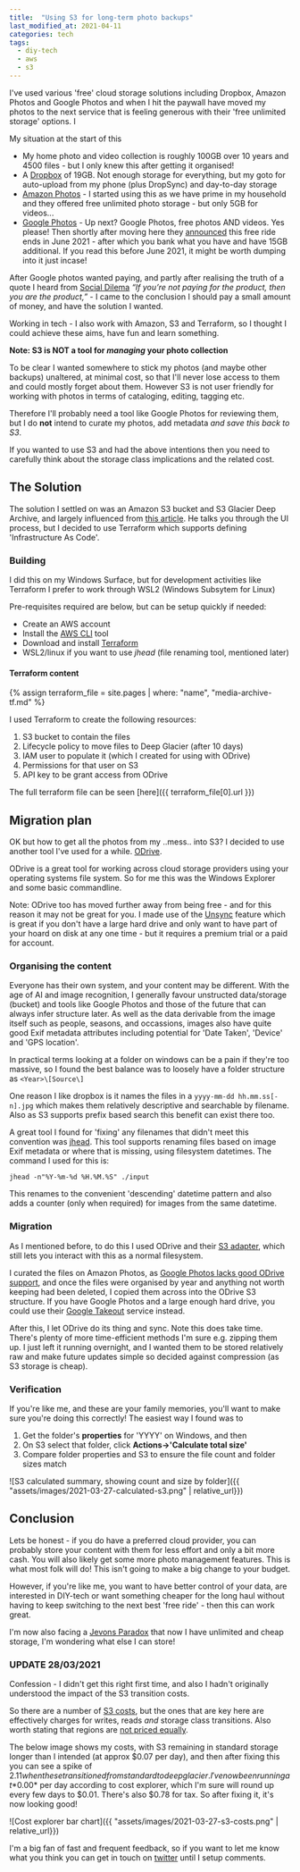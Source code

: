 ```yaml
---
title:  "Using S3 for long-term photo backups"
last_modified_at: 2021-04-11
categories: tech
tags: 
  - diy-tech
  - aws
  - s3
---
```

<!-- TODO *INSERT THE PLANTUML OF MY PHOTO PLAN BEFORE AND AFTER?* -->
I've used various 'free' cloud storage solutions including Dropbox, Amazon Photos and Google Photos and when I hit the paywall have moved my photos to the next service that is feeling generous with their 'free unlimited storage' options. I

My situation at the start of this
* My home photo and video collection is roughly 100GB over 10 years and 4500 files - but I only knew this after getting it organised! 
* A [Dropbox](http://dropbox.com/) of 19GB. Not enough storage for everything, but my goto for auto-upload from my phone (plus DropSync) and day-to-day storage
* [Amazon Photos](https://www.amazon.co.uk/b?ie=UTF8&node=12153286031) - I started using this as we have prime in my household  and they offered free unlimited photo storage - but only 5GB for videos...
* [Google Photos]([http://link/](https://www.google.com/photos/about/)) - Up next? Google Photos, free photos AND videos. Yes please! Then shortly after moving here they [announced]([http://link/](https://blog.google/products/photos/storage-changes/)) this free ride ends in June 2021 - after which you bank what you have and have 15GB additional. If you read this before June 2021, it might be worth dumping into it just incase!

After Google photos wanted paying, and partly after realising the truth of a quote I heard from [Social Dilema](https://en.wikipedia.org/wiki/The_Social_Dilemma) _“If you’re not paying for the product, then you are the product,”_ - I came to the conclusion I should pay a small amount of money, and have the solution I wanted.

Working in tech - I also work with Amazon, S3 and Terraform, so I thought I could achieve these aims, have fun and learn something.

**Note: S3 is NOT a tool for _managing_ your photo collection**

To be clear I wanted somewhere to stick my photos (and maybe other backups) unaltered, at minimal cost, so that I'll never lose access to them and could mostly forget about them. However S3 is not user friendly for working with photos in terms of cataloging, editing, tagging etc.

Therefore I'll probably need a tool like Google Photos for reviewing them, but I do **not** intend to curate my photos, add metadata _and save this back to S3_.

If you wanted to use S3 and had the above intentions then you need to carefully think about the storage class implications and the related cost.

## The Solution

The solution I settled on was an Amazon S3 bucket and S3 Glacier Deep Archive, and largely influenced from [this article](https://pawelgrzybek.com/my-amazon-s3-photo-backup-solution/). He talks you through the UI process, but I decided to use Terraform which supports defining  'Infrastructure As Code'.


### Building

I did this on my Windows Surface, but for development activities like Terraform I prefer to work through WSL2 (Windows Subsytem for Linux)

Pre-requisites required are below, but can be setup quickly if needed:
 - Create an AWS account
 - Install the [AWS CLI](https://aws.amazon.com/cli/) tool
 - Download and install [Terraform](https://www.terraform.io/downloads.html)
 - WSL2/linux if you want to use _jhead_ (file renaming tool, mentioned later)

#### Terraform content

{% assign terraform_file = site.pages | where: "name", "media-archive-tf.md" %}

I used Terraform to create the following resources:
1. S3 bucket to contain the files
2. Lifecycle policy to move files to Deep Glacier (after 10 days)
3. IAM user to populate it (which I created for using with ODrive)
4. Permissions for that user on S3
5. API key to be grant access from ODrive

The full terraform file can be seen [here]({{ terraform_file[0].url }})

## Migration plan

OK but how to get all the photos from my ..mess.. into S3? I decided to use another tool I've used for a while. [ODrive](http://odrive.com/).

ODrive is a great tool for working across cloud storage providers using your operating systems file system. So for me this was the Windows Explorer and some basic commandline.

Note: ODrive too has moved further away from being free - and for this reason it may not be great for you. I made use of the [Unsync](http://blog.odrive.com/blog/odrive-tips-the-power-of-unsync#:~:text=Unsync%20is%20a%20core%20feature,files%20to%20also%20exist%20locally.) feature which is great if you don't have a large hard drive and only want to have part of your hoard on disk at any one time - but it requires a premium trial or a paid for account.

### Organising the content

Everyone has their own system, and your content may be different. With the age of AI and image recognition, I generally favour unstructed data/storage (bucket) and tools like Google Photos and those of the future that can always infer structure later. As well as the data derivable from the image itself such as people, seasons, and occassions, images also have quite good Exif metadata attributes including potential for 'Date Taken', 'Device' and 'GPS location'.

In practical terms looking at a folder on windows can be a pain if they're too massive, so I found the best balance was to loosely have a folder structure as `<Year>\[Source\]`

One reason I like dropbox is it names the files in a `yyyy-mm-dd hh.mm.ss[-n].jpg` which makes them relatively descriptive and searchable by filename. Also as S3 supports prefix based search this benefit can exist there too.

A great tool I found for 'fixing' any filenames that didn't meet this convention was [jhead](https://www.sentex.ca/~mwandel/jhead/). This tool supports renaming files based on image Exif metadata or where that is missing, using filesystem datetimes. The command I used for this is:

```jhead -n"%Y-%m-%d %H.%M.%S" ./input```

This renames to the convenient 'descending' datetime pattern and also adds a counter (only when required) for images from the same datetime.

### Migration

As I mentioned before, to do this I used ODrive and their [S3 adapter](https://www.odrive.com/links/s3), which still lets you interact with this as a normal filesystem. 

I curated the files on Amazon Photos, as [Google Photos lacks good ODrive support](https://forum.odrive.com/t/google-photos-support/6728), and once the files were organised by year and anything not worth keeping  had been deleted, I copied them across into the ODrive S3 structure. If you have Google Photos and a large enough hard drive, you could use their [Google Takeout](https://takeout.google.com/settings/takeout) service instead.

After this, I let ODrive do its thing and sync. Note this does take time. There's plenty of more time-efficient methods I'm sure e.g. zipping them up. I just left it running overnight, and I wanted them to be stored relatively raw and make future updates simple so decided against compression (as S3 storage is cheap).

### Verification

If you're like me, and these are your family memories, you'll want to make sure you're doing this correctly! The easiest way I found was to 
1. Get the folder's **properties** for 'YYYY' on Windows, and then
2. On S3 select that folder, click **Actions->'Calculate total size'** 
3. Compare folder properties and S3 to ensure the file count and folder sizes match

![S3 calculated summary, showing count and size by folder]({{ "assets/images/2021-03-27-calculated-s3.png" | relative_url}})

## Conclusion

Lets be honest - if you do have a preferred cloud provider, you can probably store your content with them for less effort and only a bit more cash. You will also likely get some more photo management features. This is what most folk will do! This isn't going to make a big change to your budget.

However, if you're like me, you want to have better control of your data, are interested in DIY-tech or want something cheaper for the long haul without having to keep switching to the next best 'free ride' - then this can work great.

I'm now also facing a [Jevons Paradox](https://en.wikipedia.org/wiki/Jevons_paradox) that now I have unlimited and cheap storage, I'm wondering what else I can store! 

### UPDATE 28/03/2021 
Confession - I didn't get this right first time, and also I hadn't originally understood the impact of the S3 transition costs.

So there are a number of [S3 costs](https://aws.amazon.com/s3/pricing/), but the ones that are key here are effectively charges for writes, reads *and* storage class transitions. Also worth stating that  regions are [not priced equally](https://www.concurrencylabs.com/blog/choose-your-aws-region-wisely/).

The below image shows my costs, with S3 remaining in standard storage longer than I intended (at approx $0.07 per day), and then after fixing this you can see a spike of $2.11 when these transitioned from standard to deep glacier. I've now been running at *$0.00* per day according to cost explorer, which I'm sure will round up every few days to $0.01. There's also $0.78 for tax. So after fixing it, it's now looking good!

![Cost explorer bar chart]({{ "assets/images/2021-03-27-s3-costs.png" | relative_url}})


I'm a big fan of fast and frequent feedback, so if you want to let me know what you think you can get in touch on [twitter](https://twitter.com/matthunt1984) until I setup comments.